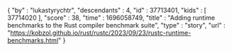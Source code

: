 {
  "by" : "lukastyrychtr",
  "descendants" : 4,
  "id" : 37713401,
  "kids" : [ 37714020 ],
  "score" : 38,
  "time" : 1696058749,
  "title" : "Adding runtime benchmarks to the Rust compiler benchmark suite",
  "type" : "story",
  "url" : "https://kobzol.github.io/rust/rustc/2023/09/23/rustc-runtime-benchmarks.html"
}
